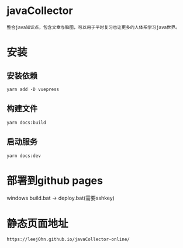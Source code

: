# javaCollector
    整合java知识点，包含文章与脑图，可以用于平时复习也让更多的人体系学习java世界。

# 安装
   ## 安装依赖
    yarn add -D vuepress
   ## 构建文件
    yarn docs:build
   ## 启动服务
    yarn docs:dev

# 部署到github pages
  windows
  build.bat -> deploy.bat(需要sshkey)

# 静态页面地址
    https://leej0hn.github.io/javaCollector-online/
